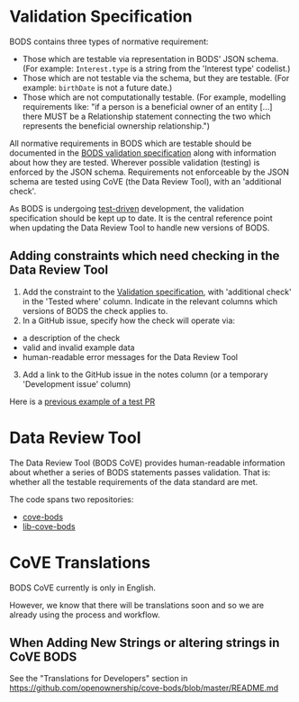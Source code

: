 # Validation Specification
BODS contains three types of normative requirement:
- Those which are testable via representation in BODS' JSON schema. (For example: `Interest.type` is a string from the 'Interest type' codelist.)
- Those which are not testable via the schema, but they are testable. (For example: `birthDate` is not a future date.)
- Those which are not computationally testable. (For example, modelling requirements like: "if a person is a beneficial owner of an entity [...] there MUST be a Relationship statement connecting the two which represents the beneficial ownership relationship.")

All normative requirements in BODS which are testable should be documented in the [BODS validation specification](https://docs.google.com/spreadsheets/d/1KTHGSb_ZkCLB9QpjQ891Y_RxvlBJHFEITjOxptaOTAQ/edit?usp=sharing) along with information about how they are tested. Wherever possible validation (testing) is enforced by the JSON schema. Requirements not enforceable by the JSON schema are tested using CoVE (the Data Review Tool), with an 'additional check'.

As BODS is undergoing [test-driven](testing.md) development, the validation specification should be kept up to date. It is the central reference point when updating the Data Review Tool to handle new versions of BODS.

## Adding constraints which need checking in the Data Review Tool
1. Add the constraint to the [Validation specification](https://docs.google.com/spreadsheets/d/1KTHGSb_ZkCLB9QpjQ891Y_RxvlBJHFEITjOxptaOTAQ/edit?gid=220139423#gid=220139423), with 'additional check' in the 'Tested where' column. Indicate in the relevant columns which versions of BODS the check applies to.
2. In a GitHub issue, specify how the check will operate via:
* a description of the check 
* valid and invalid example data
* human-readable error messages for the Data Review Tool 
3. Add a link to the GitHub issue in the notes column (or a temporary 'Development issue' column)

Here is a [previous example of a test PR](https://github.com/openownership/lib-cove-bods/issues/113)

# Data Review Tool 

The Data Review Tool (BODS CoVE) provides human-readable information about whether a series of BODS statements passes validation. That is: whether all the testable requirements of the data standard are met. 

The code spans two repositories:

- [cove-bods](https://github.com/openownership/cove-bods)
- [lib-cove-bods](https://github.com/openownership/lib-cove-bods/tree/master)

# CoVE Translations

BODS CoVE currently is only in English.

However, we know that there will be translations soon and so we are already using the process and workflow.

## When Adding New Strings or altering strings in CoVE BODS

See the "Translations for Developers" section in https://github.com/openownership/cove-bods/blob/master/README.md

